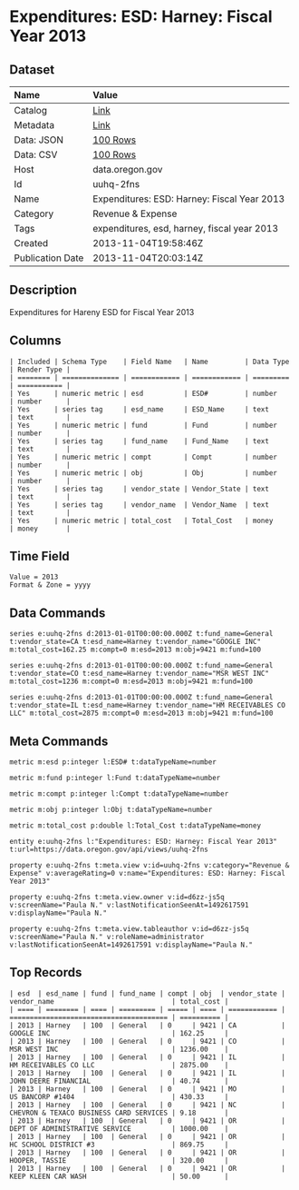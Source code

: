 # Expenditures: ESD: Harney: Fiscal Year 2013

## Dataset

| Name | Value |
| :--- | :---- |
| Catalog | [Link](https://catalog.data.gov/dataset/expenditures-esd-harney-fiscal-year-2013-de6a8) |
| Metadata | [Link](https://data.oregon.gov/api/views/uuhq-2fns) |
| Data: JSON | [100 Rows](https://data.oregon.gov/api/views/uuhq-2fns/rows.json?max_rows=100) |
| Data: CSV | [100 Rows](https://data.oregon.gov/api/views/uuhq-2fns/rows.csv?max_rows=100) |
| Host | data.oregon.gov |
| Id | uuhq-2fns |
| Name | Expenditures: ESD: Harney: Fiscal Year 2013 |
| Category | Revenue & Expense |
| Tags | expenditures, esd, harney, fiscal year 2013 |
| Created | 2013-11-04T19:58:46Z |
| Publication Date | 2013-11-04T20:03:14Z |

## Description

Expenditures for Hareny ESD for Fiscal Year 2013

## Columns

```ls
| Included | Schema Type    | Field Name   | Name         | Data Type | Render Type |
| ======== | ============== | ============ | ============ | ========= | =========== |
| Yes      | numeric metric | esd          | ESD#         | number    | number      |
| Yes      | series tag     | esd_name     | ESD_Name     | text      | text        |
| Yes      | numeric metric | fund         | Fund         | number    | number      |
| Yes      | series tag     | fund_name    | Fund_Name    | text      | text        |
| Yes      | numeric metric | compt        | Compt        | number    | number      |
| Yes      | numeric metric | obj          | Obj          | number    | number      |
| Yes      | series tag     | vendor_state | Vendor_State | text      | text        |
| Yes      | series tag     | vendor_name  | Vendor_Name  | text      | text        |
| Yes      | numeric metric | total_cost   | Total_Cost   | money     | money       |
```

## Time Field

```ls
Value = 2013
Format & Zone = yyyy
```

## Data Commands

```ls
series e:uuhq-2fns d:2013-01-01T00:00:00.000Z t:fund_name=General t:vendor_state=CA t:esd_name=Harney t:vendor_name="GOOGLE INC" m:total_cost=162.25 m:compt=0 m:esd=2013 m:obj=9421 m:fund=100

series e:uuhq-2fns d:2013-01-01T00:00:00.000Z t:fund_name=General t:vendor_state=CO t:esd_name=Harney t:vendor_name="MSR WEST INC" m:total_cost=1236 m:compt=0 m:esd=2013 m:obj=9421 m:fund=100

series e:uuhq-2fns d:2013-01-01T00:00:00.000Z t:fund_name=General t:vendor_state=IL t:esd_name=Harney t:vendor_name="HM RECEIVABLES CO LLC" m:total_cost=2875 m:compt=0 m:esd=2013 m:obj=9421 m:fund=100
```

## Meta Commands

```ls
metric m:esd p:integer l:ESD# t:dataTypeName=number

metric m:fund p:integer l:Fund t:dataTypeName=number

metric m:compt p:integer l:Compt t:dataTypeName=number

metric m:obj p:integer l:Obj t:dataTypeName=number

metric m:total_cost p:double l:Total_Cost t:dataTypeName=money

entity e:uuhq-2fns l:"Expenditures: ESD: Harney: Fiscal Year 2013" t:url=https://data.oregon.gov/api/views/uuhq-2fns

property e:uuhq-2fns t:meta.view v:id=uuhq-2fns v:category="Revenue & Expense" v:averageRating=0 v:name="Expenditures: ESD: Harney: Fiscal Year 2013"

property e:uuhq-2fns t:meta.view.owner v:id=d6zz-js5q v:screenName="Paula N." v:lastNotificationSeenAt=1492617591 v:displayName="Paula N."

property e:uuhq-2fns t:meta.view.tableauthor v:id=d6zz-js5q v:screenName="Paula N." v:roleName=administrator v:lastNotificationSeenAt=1492617591 v:displayName="Paula N."
```

## Top Records

```ls
| esd  | esd_name | fund | fund_name | compt | obj  | vendor_state | vendor_name                             | total_cost | 
| ==== | ======== | ==== | ========= | ===== | ==== | ============ | ======================================= | ========== | 
| 2013 | Harney   | 100  | General   | 0     | 9421 | CA           | GOOGLE INC                              | 162.25     | 
| 2013 | Harney   | 100  | General   | 0     | 9421 | CO           | MSR WEST INC                            | 1236.00    | 
| 2013 | Harney   | 100  | General   | 0     | 9421 | IL           | HM RECEIVABLES CO LLC                   | 2875.00    | 
| 2013 | Harney   | 100  | General   | 0     | 9421 | IL           | JOHN DEERE FINANCIAL                    | 40.74      | 
| 2013 | Harney   | 100  | General   | 0     | 9421 | MO           | US BANCORP #1404                        | 430.33     | 
| 2013 | Harney   | 100  | General   | 0     | 9421 | NC           | CHEVRON & TEXACO BUSINESS CARD SERVICES | 9.18       | 
| 2013 | Harney   | 100  | General   | 0     | 9421 | OR           | DEPT OF ADMINISTRATIVE SERVICE          | 1000.00    | 
| 2013 | Harney   | 100  | General   | 0     | 9421 | OR           | HC SCHOOL DISTRICT #3                   | 869.75     | 
| 2013 | Harney   | 100  | General   | 0     | 9421 | OR           | HOOPER, TASSIE                          | 320.00     | 
| 2013 | Harney   | 100  | General   | 0     | 9421 | OR           | KEEP KLEEN CAR WASH                     | 50.00      | 
```
